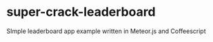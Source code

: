 super-crack-leaderboard
=======================

SImple leaderboard app example written in Meteor.js and Coffeescript
